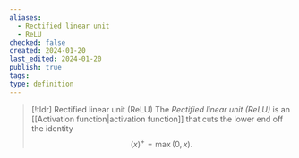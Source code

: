 ```yaml
---
aliases:
  - Rectified linear unit
  - ReLU
checked: false
created: 2024-01-20
last_edited: 2024-01-20
publish: true
tags: 
type: definition
---
```

>[!tldr] Rectified linear unit (ReLU)
>The *Rectified linear unit (ReLU)* is an [[Activation function|activation function]] that cuts the lower end off the identity
>$$(x)^{+} = \max(0,x).$$

